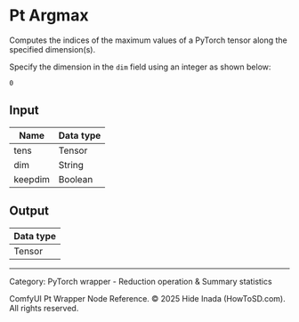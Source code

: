 # Pt Argmax
Computes the indices of the maximum values of a PyTorch tensor along the specified dimension(s).

Specify the dimension in the `dim` field using an integer as shown below:
```
0
```

## Input
| Name | Data type |
|---|---|
| tens | Tensor |
| dim | String |
| keepdim | Boolean |

## Output
| Data type |
|---|
| Tensor |

<HR>
Category: PyTorch wrapper - Reduction operation & Summary statistics

ComfyUI Pt Wrapper Node Reference. © 2025 Hide Inada (HowToSD.com). All rights reserved.
